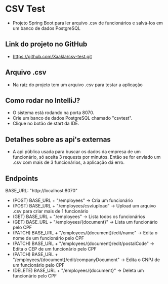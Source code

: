 # CSV Test
- Projeto Spring Boot para ler arquivo .csv de funcionários e salvá-los em um banco de dados PostgreSQL

## Link do projeto no GitHub
- https://github.com/Xaakla/csv-test.git

## Arquivo .csv
- Na raiz do projeto tem um arquivo .csv para testar a aplicação

## Como rodar no IntelliJ?
- O sistema está rodando na porta 8070.
- Crie um banco de dados PostgreSQL chamado "csvtest".
- Clique no botão de start da IDE.

## Detalhes sobre as api's externas
- A api pública usada para buscar os dados da empresa de um funcionário, só aceita 3 requests por minutos. Então se for enviado um .csv com mais de 3 funcionários, a aplicação dá erro.

## Endpoints
BASE_URL: "http://localhost:8070"
- (POST) BASE_URL + "/employees" -> Cria um funcionário
- (POST) BASE_URL + "/employees/csv/upload" -> Upload um arquivo .csv para criar mais de 1 funcionário
- (GET) BASE_URL + "/employees" -> Lista todos os funcionários
- (GET) BASE_URL + "/employees/{document}" -> Lista um funcionário pelo CPF
- (PATCH) BASE_URL + "/employees/{document}/edit/name" -> Edita o nome de um funcionário pelo CPF
- (PATCH) BASE_URL + "/employees/{document}/edit/postalCode" -> Edita o CEP de um funcionário pelo CPF
- (PATCH) BASE_URL + "/employees/{document}/edit/companyDocument" -> Edita o CNPJ de um funcionário pelo CPF
- (DELETE) BASE_URL + "/employees/{document}" -> Deleta um funcionário pelo CPF
